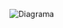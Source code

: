 ![Diagrama](https://raw.githubusercontent.com/YasminLago/CodigosDiagramasContornos/tree/master.MiApp.png)